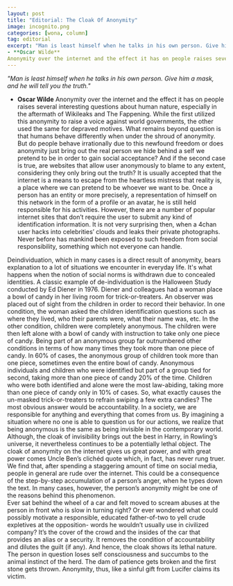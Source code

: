 ```yaml
---
layout: post
title: "Editorial: The Cloak Of Anonymity"
image: incognito.png
categories: [wona, column]
tag: editorial
excerpt: "Man is least himself when he talks in his own person. Give him a mask, and he will tell you the truth."_	
- **Oscar Wilde**
Anonymity over the internet and the effect it has on people raises several interesting questions about human nature, especially in the aftermath of Wikileaks and The Fappening.
---
```

_"Man is least himself when he talks in his own person. Give him a mask, and he will tell you the truth."_	
- **Oscar Wilde**
Anonymity over the internet and the effect it has on people raises several interesting questions about human nature, especially in the aftermath of Wikileaks and The Fappening. While the first utilized this anonymity to raise a voice against world governments, the other used the same for depraved motives. What remains beyond question is that humans behave differently when under the shroud of anonymity. But do people behave irrationally due to this newfound freedom or does anonymity just bring out the real person we hide behind a self we pretend to be in order to gain social acceptance? And if the second case is true, are websites that allow user anonymously to blame to any extent, considering they only bring out the truth?
It is usually accepted that the internet is a means to escape from the heartless mistress that reality is, a place where we can pretend to be whoever we want to be. Once a person has an entity or more precisely, a representation of himself on this network in the form of a profile or an avatar, he is still held responsible for his activities. However, there are a number of popular internet sites that don’t require the user to submit any kind of identification information. It is not very surprising then, when a 4chan user hacks into celebrities’ clouds and leaks their private photographs. Never before has mankind been exposed to such freedom from social responsibility, something which not everyone can handle.

Deindividuation, which in many cases is a direct result of anonymity, bears explanation to a lot of situations we encounter in everyday life. It's what happens when the notion of social norms is withdrawn due to concealed identities. A classic  example of de-individuation is the Halloween Study conducted by Ed Diener in 1976. Diener and colleagues had a woman place a bowl of candy in her living room for trick-or-treaters. An observer was placed out of sight from the children in order to record their behavior. In one condition, the woman asked the children identification questions such as where they lived, who their parents were, what their name was, etc. In the other condition, children were completely anonymous. The children were then left alone with a bowl of candy with instruction to take only one piece of candy. Being part of an anonymous group far outnumbered other conditions in terms of how many times they took more than one piece of candy. In 60% of cases, the anonymous group of children took more than one piece, sometimes even the entire bowl of candy. Anonymous individuals and children who were identified but part of a group tied for second, taking more than one piece of candy 20% of the time. Children who were both identified and alone were the most law-abiding, taking more than one piece of candy only in 10% of cases.
So, what exactly causes the un-masked trick-or-treaters to refrain swiping a few extra candies?
The most obvious answer would be accountability. In a society, we are responsible for anything and everything that comes from us. By imagining a situation where no one is able to question us for our actions, we realize that being anonymous is the same as being invisible in the contemporary world. Although, the cloak of invisibility brings out the best in Harry, in Rowling’s universe, it nevertheless continues to be a potentially lethal object. The cloak of anonymity on the internet gives us great power, and with great power comes Uncle Ben’s clichéd quote which, in fact, has never rung truer.
We find that, after spending a staggering amount of time on social media, people in general are rude over the internet. This could be a consequence of the step-by-step accumulation of a person’s anger, when he types down the text. In many cases, however, the person’s anonymity might be one of the reasons behind this phenomenon.  
Ever sat behind the wheel of a car and felt moved to scream abuses at the person in front who is slow in turning right? Or ever wondered what could possibly motivate a responsible, educated father-of-two to yell crude expletives at the opposition- words he wouldn’t usually use in civilized company? It’s the cover of the crowd and the insides of the car that provides an alias or a security. It removes the condition of accountability and dilutes the guilt (if any). And hence, the cloak shows its lethal nature. The person in question loses self consciousness and succumbs to the animal instinct of the herd. The dam of patience gets broken and the first stone gets thrown. Anonymity, thus, like a sinful gift from Lucifer claims its victim.